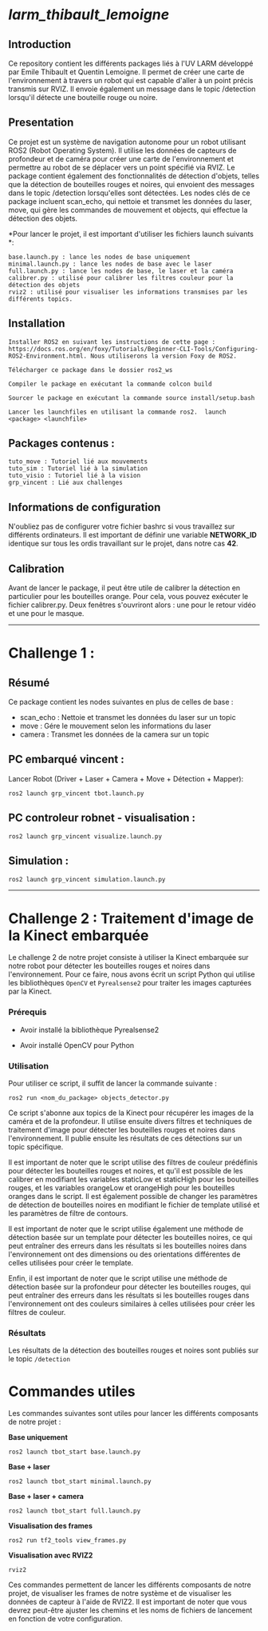 # *larm_thibault_lemoigne*

## Introduction

Ce repository contient les différents packages liés à l'UV LARM développé par Emile Thibault et Quentin Lemoigne. Il permet de créer une carte de l'environnement à travers un robot qui est capable d'aller à un point précis transmis sur RVIZ. Il envoie également un message dans le topic /detection lorsqu'il détecte une bouteille rouge ou noire.

## Presentation

Ce projet est un système de navigation autonome pour un robot utilisant ROS2 (Robot Operating System). Il utilise les données de capteurs de profondeur et de caméra pour créer une carte de l'environnement et permettre au robot de se déplacer vers un point spécifié via RVIZ. Le package contient également des fonctionnalités de détection d'objets, telles que la détection de bouteilles rouges et noires, qui envoient des messages dans le topic /detection lorsqu'elles sont détectées. Les nodes clés de ce package incluent scan_echo, qui nettoie et transmet les données du laser, move, qui gère les commandes de mouvement et objects, qui effectue la détection des objets.

*Pour lancer le projet, il est important d'utiliser les fichiers launch suivants *:

    base.launch.py : lance les nodes de base uniquement
    minimal.launch.py : lance les nodes de base avec le laser
    full.launch.py : lance les nodes de base, le laser et la caméra
    calibrer.py : utilisé pour calibrer les filtres couleur pour la détection des objets
    rviz2 : utilisé pour visualiser les informations transmises par les différents topics.


## Installation

    Installer ROS2 en suivant les instructions de cette page : https://docs.ros.org/en/foxy/Tutorials/Beginner-CLI-Tools/Configuring-ROS2-Environment.html. Nous utiliserons la version Foxy de ROS2.

    Télécharger ce package dans le dossier ros2_ws

    Compiler le package en exécutant la commande colcon build

    Sourcer le package en exécutant la commande source install/setup.bash

    Lancer les launchfiles en utilisant la commande ros2.  launch <package> <launchfile>

## Packages contenus :

    tuto_move : Tutoriel lié aux mouvements
    tuto_sim : Tutoriel lié à la simulation
    tuto_visio : Tutoriel lié à la vision
    grp_vincent : Lié aux challenges

## Informations de configuration

N'oubliez pas de configurer votre fichier bashrc si vous travaillez sur différents ordinateurs. Il est important de définir une variable **NETWORK_ID** identique sur tous les ordis travaillant sur le projet, dans notre cas **42**.

## Calibration

Avant de lancer le package, il peut être utile de calibrer la détection en particulier pour les bouteilles orange. Pour cela, vous pouvez exécuter le fichier calibrer.py. Deux fenêtres s'ouvriront alors : une pour le retour vidéo et une pour le masque.

---

# Challenge 1 :

## Résumé

Ce package contient les nodes suivantes en plus de celles de base :
- scan_echo : Nettoie et transmet les données du laser sur un topic
- move : Gére le mouvement selon les informations du laser
- camera : Transmet les données de la camera sur un topic

## PC embarqué vincent :

Lancer Robot (Driver + Laser + Camera + Move + Détection + Mapper):

```
ros2 launch grp_vincent tbot.launch.py
```

## PC controleur robnet - visualisation :

```
ros2 launch grp_vincent visualize.launch.py
```

## Simulation :

```
ros2 launch grp_vincent simulation.launch.py
```

---

# Challenge 2 : Traitement d'image de la Kinect embarquée

Le challenge 2 de notre projet consiste à utiliser la Kinect embarquée sur notre robot pour détecter les bouteilles rouges et noires dans l'environnement. Pour ce faire, nous avons écrit un script Python qui utilise les bibliothèques `OpenCV` et `Pyrealsense2` pour traiter les images capturées par la Kinect.

### Prérequis

* Avoir installé la bibliothèque Pyrealsense2

* Avoir installé OpenCV pour Python

### Utilisation

Pour utiliser ce script, il suffit de lancer la commande suivante :
```
ros2 run <nom_du_package> objects_detector.py
```
Ce script s'abonne aux topics de la Kinect pour récupérer les images de la caméra et de la profondeur. Il utilise ensuite divers filtres et techniques de traitement d'image pour détecter les bouteilles rouges et noires dans l'environnement. Il publie ensuite les résultats de ces détections sur un topic spécifique.

Il est important de noter que le script utilise des filtres de couleur prédéfinis pour détecter les bouteilles rouges et noires, et qu'il est possible de les calibrer en modifiant les variables staticLow et staticHigh pour les bouteilles rouges, et les variables orangeLow et orangeHigh pour les bouteilles oranges dans le script. Il est également possible de changer les paramètres de détection de bouteilles noires en modifiant le fichier de template utilisé et les paramètres de filtre de contours.

Il est important de noter que le script utilise également une méthode de détection basée sur un template pour détecter les bouteilles noires, ce qui peut entraîner des erreurs dans les résultats si les bouteilles noires dans l'environnement ont des dimensions ou des orientations différentes de celles utilisées pour créer le template.

Enfin, il est important de noter que le script utilise une méthode de détection basée sur la profondeur pour détecter les bouteilles rouges, qui peut entraîner des erreurs dans les résultats si les bouteilles rouges dans l'environnement ont des couleurs similaires à celles utilisées pour créer les filtres de couleur.

### Résultats

Les résultats de la détection des bouteilles rouges et noires sont publiés sur le topic `/detection`

    

# Commandes utiles

Les commandes suivantes sont utiles pour lancer les différents composants de notre projet :

**Base uniquement**
```
ros2 launch tbot_start base.launch.py
```
**Base + laser**
```
ros2 launch tbot_start minimal.launch.py
```
**Base + laser + camera**
```
ros2 launch tbot_start full.launch.py
```
**Visualisation des frames**
```
ros2 run tf2_tools view_frames.py
```
**Visualisation avec RVIZ2**
```
rviz2
```
Ces commandes permettent de lancer les différents composants de notre projet, de visualiser les frames de notre système et de visualiser les données de capteur à l'aide de RVIZ2. Il est important de noter que vous devrez peut-être ajuster les chemins et les noms de fichiers de lancement en fonction de votre configuration.
